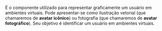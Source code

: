 É o componente utilizado para representar graficamente um usuário em ambientes virtuais. Pode apresentar-se como ilustração vetorial (que chamaremos de **avatar icônico**) ou fotografia (que chamaremos de **avatar fotográfico**). Seu objetivo é identificar um usuário em ambientes virtuais.
